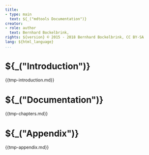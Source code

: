 ```yaml
---
title:
- type: main
  text: ${_("mdtools Documentation")}
creator:
- role: author
  text: Bernhard Bockelbrink,
rights: ${version} © 2015 - 2018 Bernhard Bockelbrink, CC BY-SA
lang: ${html_language}
...
```


# ${_("Introduction")}

{{tmp-introduction.md}}

# ${_("Documentation")}

{{tmp-chapters.md}}

# ${_("Appendix")}

{{tmp-appendix.md}}